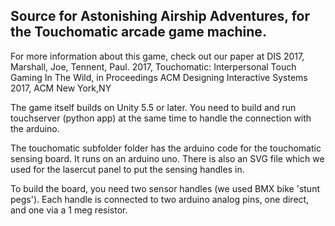Source for Astonishing Airship Adventures, for the Touchomatic arcade game machine.
----------------------------------------------------------------------------------
For more information about this game, check out our paper at DIS 2017, 
Marshall, Joe, Tennent, Paul. 2017, Touchomatic: Interpersonal Touch Gaming In The Wild, in Proceedings ACM Designing Interactive Systems 2017, ACM New York,NY

The game itself builds on Unity 5.5 or later. You need to build and run touchserver (python app) at the same time to handle the connection with the arduino.

The touchomatic subfolder folder has the arduino code for the touchomatic sensing board. It runs on an arduino uno. 
There is also an SVG file which we used for the lasercut panel to put the sensing handles in.

To build the board, you need two sensor handles (we used BMX bike 'stunt pegs').
Each handle is connected to two arduino analog pins, one direct, and one via a 1 meg resistor. 


